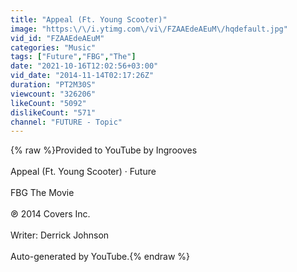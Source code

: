 ```yaml
---
title: "Appeal (Ft. Young Scooter)"
image: "https:\/\/i.ytimg.com\/vi\/FZAAEdeAEuM\/hqdefault.jpg"
vid_id: "FZAAEdeAEuM"
categories: "Music"
tags: ["Future","FBG","The"]
date: "2021-10-16T12:02:56+03:00"
vid_date: "2014-11-14T02:17:26Z"
duration: "PT2M30S"
viewcount: "326206"
likeCount: "5092"
dislikeCount: "571"
channel: "FUTURE - Topic"
---
```

{% raw %}Provided to YouTube by Ingrooves<br /><br />Appeal (Ft. Young Scooter) · Future<br /><br />FBG The Movie<br /><br />℗ 2014 Covers Inc.<br /><br />Writer: Derrick Johnson<br /><br />Auto-generated by YouTube.{% endraw %}
